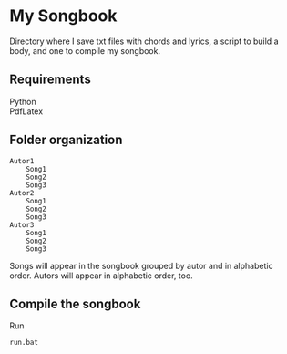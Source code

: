 # My Songbook
Directory where I save txt files with chords and lyrics, a script to build a body, and one to compile my songbook.

## Requirements

Python <br>
PdfLatex

## Folder organization

```
Autor1
    Song1
    Song2
    Song3
Autor2
    Song1
    Song2
    Song3
Autor3
    Song1
    Song2
    Song3
```

Songs will appear in the songbook grouped by autor and in alphabetic order. Autors will appear in alphabetic order, too. 

## Compile the songbook

Run
```
run.bat
```
